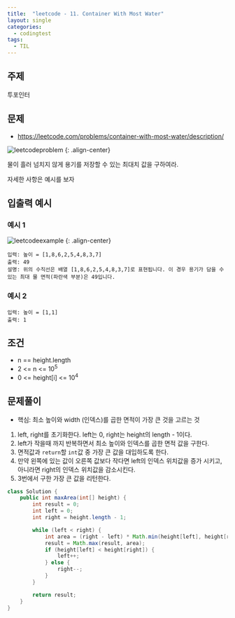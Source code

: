 ```yaml
---
title:  "leetcode - 11. Container With Most Water"
layout: single
categories:
  - codingtest
tags:
  - TIL
---
```


## 주제
투포인터

## 문제
- https://leetcode.com/problems/container-with-most-water/description/

![leetcodeproblem](https://github.com/user-attachments/assets/9c0d6d0a-5ca1-4a07-af72-a4f0a6bc30a2)
{: .align-center}

물이 흘러 넘치지 않게 용기를 저장할 수 있는 최대치 값을 구하여라. 

자세한 사항은 예시를 보자

## 입출력 예시
### 예시 1
![leetcodeexample](https://github.com/user-attachments/assets/8d6d6731-9ef3-408b-8fd6-6bcaa903e66c)
{: .align-center}
```
입력: 높이 = [1,8,6,2,5,4,8,3,7]
출력: 49
설명: 위의 수직선은 배열 [1,8,6,2,5,4,8,3,7]로 표현됩니다. 이 경우 용기가 담을 수 있는 최대 물 면적(파란색 부분)은 49입니다.
```

### 예시 2
```
입력: 높이 = [1,1]
출력: 1
```

## 조건
- n == height.length
- 2 <= n <= $10^{5}$
- 0 <= height[i] <= $10^{4}$


## 문제풀이
- 핵심: 최소 높이와 width (인덱스)를 곱한 면적이 가장 큰 것을 고르는 것

1. left, right를 초기화한다. left는 0, right는 height의 length - 1이다.
2. left가 작을때 까지 반복하면서 최소 높이와 인덱스를 곱한 면적 값을 구한다.
3. 면적값과 `return`할 `int`값 중 가장 큰 값을 대입하도록 한다.
4. 만약 왼쪽에 있는 값이 오른쪽 값보다 작다면 left의 인덱스 위치값을 증가 시키고, 아니라면 right의 인덱스 위치값을 감소시킨다.
5. 3번에서 구한 가장 큰 값을 리턴한다.

```java
class Solution {
    public int maxArea(int[] height) {
        int result = 0;
        int left = 0;
        int right = height.length - 1;

        while (left < right) {
            int area = (right - left) * Math.min(height[left], height[right]);
            result = Math.max(result, area);
            if (height[left] < height[right]) {
                left++;
            } else {
                right--;
            }
        }

        return result;
    }
}
```
